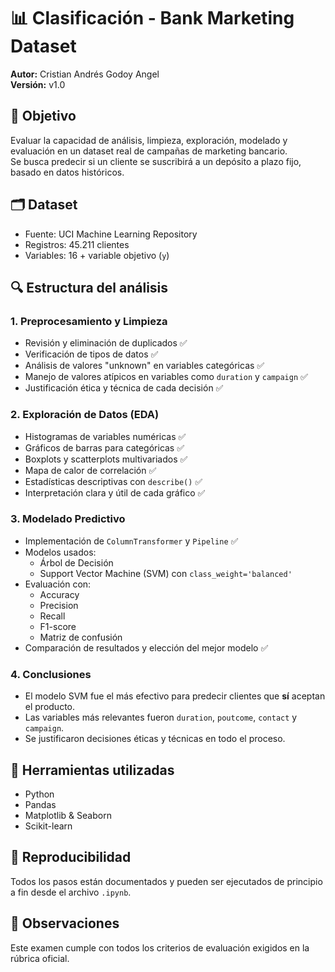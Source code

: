 # 📊 Clasificación - Bank Marketing Dataset
**Autor:** Cristian Andrés Godoy Angel  
**Versión:** v1.0  

## 🧠 Objetivo
Evaluar la capacidad de análisis, limpieza, exploración, modelado y evaluación en un dataset real de campañas de marketing bancario.  
Se busca predecir si un cliente se suscribirá a un depósito a plazo fijo, basado en datos históricos.

## 🗂️ Dataset
- Fuente: UCI Machine Learning Repository  
- Registros: 45.211 clientes  
- Variables: 16 + variable objetivo (`y`)

## 🔍 Estructura del análisis

### 1. **Preprocesamiento y Limpieza**
- Revisión y eliminación de duplicados ✅  
- Verificación de tipos de datos ✅  
- Análisis de valores "unknown" en variables categóricas ✅  
- Manejo de valores atípicos en variables como `duration` y `campaign` ✅  
- Justificación ética y técnica de cada decisión ✅  

### 2. **Exploración de Datos (EDA)**
- Histogramas de variables numéricas ✅  
- Gráficos de barras para categóricas ✅  
- Boxplots y scatterplots multivariados ✅  
- Mapa de calor de correlación ✅  
- Estadísticas descriptivas con `describe()` ✅  
- Interpretación clara y útil de cada gráfico ✅

### 3. **Modelado Predictivo**
- Implementación de `ColumnTransformer` y `Pipeline` ✅  
- Modelos usados:  
  - Árbol de Decisión  
  - Support Vector Machine (SVM) con `class_weight='balanced'`  
- Evaluación con:  
  - Accuracy  
  - Precision  
  - Recall  
  - F1-score  
  - Matriz de confusión  
- Comparación de resultados y elección del mejor modelo ✅  

### 4. **Conclusiones**
- El modelo SVM fue el más efectivo para predecir clientes que **sí** aceptan el producto.  
- Las variables más relevantes fueron `duration`, `poutcome`, `contact` y `campaign`.  
- Se justificaron decisiones éticas y técnicas en todo el proceso.  

## 🧪 Herramientas utilizadas
- Python
- Pandas
- Matplotlib & Seaborn
- Scikit-learn

## 🏁 Reproducibilidad
Todos los pasos están documentados y pueden ser ejecutados de principio a fin desde el archivo `.ipynb`.

## 📌 Observaciones
Este examen cumple con todos los criterios de evaluación exigidos en la rúbrica oficial.
